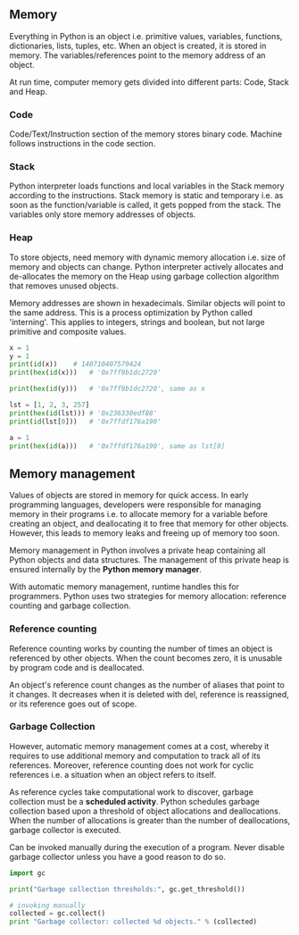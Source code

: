 ## Memory

Everything in Python is an object i.e. primitive values, variables, functions, dictionaries, lists, tuples, etc. When an object is created, it is stored in memory. The variables/references point to the memory address of an object.

At run time, computer memory gets divided into different parts: Code, Stack and Heap.

### Code

Code/Text/Instruction section of the memory stores binary code. Machine follows instructions in the code section.

### Stack

Python interpreter loads functions and local variables in the Stack memory according to the instructions. Stack memory is static and temporary i.e. as soon as the function/variable is called, it gets popped from the stack. The variables only store memory addresses of objects.

### Heap

To store objects, need memory with dynamic memory allocation i.e. size of memory and objects can change. Python interpreter actively allocates and de-allocates the memory on the Heap using garbage collection algorithm that removes unused objects.

Memory addresses are shown in hexadecimals. Similar objects will point to the same address. This is a process optimization by Python called 'interning'. This applies to integers, strings and boolean, but not large primitive and composite values.

```py
x = 1
y = 1
print(id(x))    # 140710407579424
print(hex(id(x)))   # '0x7ff9b1dc2720'

print(hex(id(y)))   # '0x7ff9b1dc2720', same as x
```

```py
lst = [1, 2, 3, 257]
print(hex(id(lst))) # '0x236330edf88'
print(id(lst[0]))   # '0x7ffdf176a190'

a = 1
print(hex(id(a)))   # '0x7ffdf176a190', same as lst[0]
```

## Memory management

Values of objects are stored in memory for quick access. In early programming languages, developers were responsible for managing memory in their programs i.e. to allocate memory for a variable before creating an object, and deallocating it to free that memory for other objects. However, this leads to memory leaks and freeing up of memory too soon.

Memory management in Python involves a private heap containing all Python objects and data structures. The management of this private heap is ensured internally by the **Python memory manager**.

With automatic memory management, runtime handles this for programmers. Python uses two strategies for memory allocation: reference counting and garbage collection.

### Reference counting

Reference counting works by counting the number of times an object is referenced by other objects. When the count becomes zero, it is unusable by program code and is deallocated.

An object's reference count changes as the number of aliases that point to it changes. It decreases when it is deleted with del, reference is reassigned, or its reference goes out of scope.

### Garbage Collection

However, automatic memory management comes at a cost, whereby it requires to use additional memory and computation to track all of its references. Moreover, reference counting does not work for cyclic references i.e. a situation when an object refers to itself.

As reference cycles take computational work to discover, garbage collection must be a **scheduled activity**. Python schedules garbage collection based upon a threshold of object allocations and deallocations. When the number of allocations is greater than the number of deallocations, garbage collector is executed.

Can be invoked manually during the execution of a program. Never disable garbage collector unless you have a good reason to do so.

```py
import gc

print("Garbage collection thresholds:", gc.get_threshold())

# invoking manually
collected = gc.collect()
print "Garbage collector: collected %d objects." % (collected)
```
